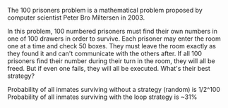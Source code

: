 The 100 prisoners problem is a mathematical problem proposed by computer scientist Peter Bro Miltersen in 2003.

In this problem, 100 numbered prisoners must find their own numbers in one of 100 drawers in order to survive. Each prisoner may enter the room one at a time and check 50 boxes. They must leave the room exactly as they found it and can't communicate with the others after. If all 100 prisoners find their number during their turn in the room, they will all be freed. But if even one fails, they will all be executed. What's their best strategy?

Probability of all inmates surviving without a strategy (random) is 1/2^100
Probability of all inmates surviving with the loop strategy is ~31%

